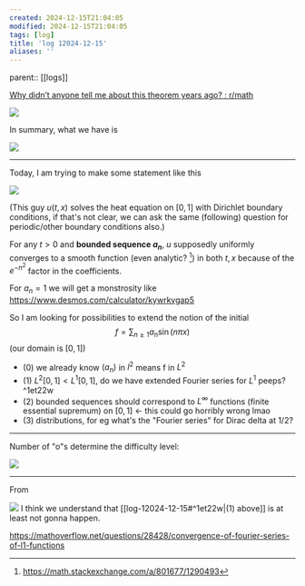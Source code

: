 ```yaml
---
created: 2024-12-15T21:04:05
modified: 2024-12-15T21:04:05
tags: [log]
title: 'log 12024-12-15'
aliases: '' 
---
```


parent:: [[logs]]


[Why didn’t anyone tell me about this theorem years ago? : r/math](https://www.reddit.com/r/math/comments/10lx7w1/why_didnt_anyone_tell_me_about_this_theorem_years/)

![](https://i.imgur.com/J534cRb.png)


In summary, what we have is

![](https://i.imgur.com/nxzJb9j.png)


---

Today, I am trying to make some statement like this

![](https://i.imgur.com/wnf8E3o.png)

(This guy $u(t,x)$ solves the heat equation on $[0,1]$ with Dirichlet boundary conditions, if that's not clear, we can ask the same (following) question for periodic/other boundary conditions also.)

For any $t>0$ and **bounded sequence $a_{n}$**, $u$ supposedly uniformly converges to a smooth function (even analytic? [^x]) in both $t,x$ because of the $e^{-n^{2}}$ factor in the coefficients.

[^x]: https://math.stackexchange.com/a/801677/1290493

For $a_{n}=1$ we will get a monstrosity like https://www.desmos.com/calculator/kywrkvgap5


So I am looking for possibilities to extend the notion of the initial $$f = \sum_{n\geq 1} a_n \sin(n \pi x)$$ (our domain is $[0,1]$)

- (0) we already know $(a_n)$ in $l^2$ means f in $L^2$
- (1) $L^2[0,1] < L^1[0,1]$, do we have extended Fourier series for $L^1$ peeps? ^1et22w
- (2) bounded sequences should correspond to $L^{\infty}$ functions (finite essential supremum) on $[0,1]$ $\leftarrow$ this could go horribly wrong lmao
- (3) distributions, for eg what's the "Fourier series" for Dirac delta at $1/2$?


---

Number of "o"s determine the difficulty level:

[![](https://i.imgur.com/GWYIVbD.jpeg)](https://math.stackexchange.com/a/4668386/1290493)



---

From

[![](https://i.imgur.com/gvkXXBM.png)](http://en.wikipedia.org/wiki/Convergence_of_fourier_series#Norm_convergence)
I think we understand that [[log-12024-12-15#^1et22w|(1) above]] is at least not gonna happen.

https://mathoverflow.net/questions/28428/convergence-of-fourier-series-of-l1-functions
